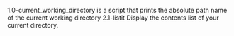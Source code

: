 1.0-current_working_directory is a script that prints the absolute path name of the current working directory
2.1-listit Display the contents list of your current directory.
